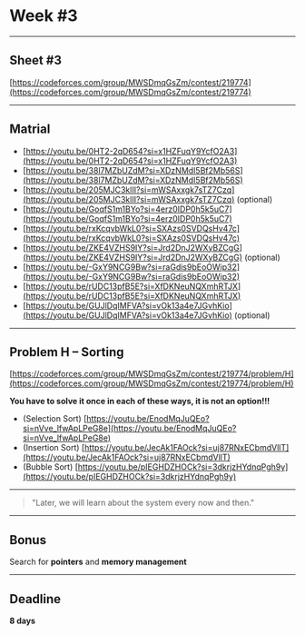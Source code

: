 # Week #3

---

## Sheet #3  
[https://codeforces.com/group/MWSDmqGsZm/contest/219774](https://codeforces.com/group/MWSDmqGsZm/contest/219774)

---

## Matrial

- [https://youtu.be/0HT2-2qD654?si=x1HZFuqY9YcfO2A3](https://youtu.be/0HT2-2qD654?si=x1HZFuqY9YcfO2A3)
- [https://youtu.be/38l7MZbUZdM?si=XDzNMdI5Bf2Mb56S](https://youtu.be/38l7MZbUZdM?si=XDzNMdI5Bf2Mb56S)
- [https://youtu.be/205MJC3klII?si=mWSAxxgk7sTZ7Czq](https://youtu.be/205MJC3klII?si=mWSAxxgk7sTZ7Czq) (optional)
- [https://youtu.be/GoqfS1m1BYo?si=4erz0IDP0h5k5uC7](https://youtu.be/GoqfS1m1BYo?si=4erz0IDP0h5k5uC7)
- [https://youtu.be/rxKcqvbWkL0?si=SXAzs0SVDQsHv47c](https://youtu.be/rxKcqvbWkL0?si=SXAzs0SVDQsHv47c)
- [https://youtu.be/ZKE4VZHS9IY?si=Jrd2DnJ2WXyBZCgG](https://youtu.be/ZKE4VZHS9IY?si=Jrd2DnJ2WXyBZCgG) (optional)
- [https://youtu.be/-GxY9NCG9Bw?si=raGdis9bEoOWip32](https://youtu.be/-GxY9NCG9Bw?si=raGdis9bEoOWip32)
- [https://youtu.be/rUDC13pfB5E?si=XfDKNeuNQXmhRTJX](https://youtu.be/rUDC13pfB5E?si=XfDKNeuNQXmhRTJX)
- [https://youtu.be/GUJlDqIMFVA?si=vOk13a4e7JGvhKio](https://youtu.be/GUJlDqIMFVA?si=vOk13a4e7JGvhKio) (optional)

---

## Problem H – Sorting  
[https://codeforces.com/group/MWSDmqGsZm/contest/219774/problem/H](https://codeforces.com/group/MWSDmqGsZm/contest/219774/problem/H)

**You have to solve it once in each of these ways, it is not an option!!!**

- (Selection Sort) [https://youtu.be/EnodMqJuQEo?si=nVve_lfwApLPeG8e](https://youtu.be/EnodMqJuQEo?si=nVve_lfwApLPeG8e)  
- (Insertion Sort) [https://youtu.be/JecAk1FAOck?si=uj87RNxECbmdVllT](https://youtu.be/JecAk1FAOck?si=uj87RNxECbmdVllT)  
- (Bubble Sort) [https://youtu.be/pIEGHDZHOCk?si=3dkrjzHYdnqPgh9y](https://youtu.be/pIEGHDZHOCk?si=3dkrjzHYdnqPgh9y)

---

> "Later, we will learn about the system every now and then."

---

## Bonus  
Search for **pointers** and **memory management**

---
## Deadline  
**8 days**


